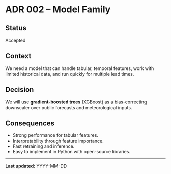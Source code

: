 # ADR 002 – Model Family

## Status
Accepted

## Context
We need a model that can handle tabular, temporal features, work with limited historical data, and run quickly for multiple lead times.

## Decision
We will use **gradient-boosted trees** (XGBoost) as a bias-correcting downscaler over public forecasts and meteorological inputs.

## Consequences
- Strong performance for tabular features.
- Interpretability through feature importance.
- Fast retraining and inference.
- Easy to implement in Python with open-source libraries.

---
**Last updated:** YYYY-MM-DD
